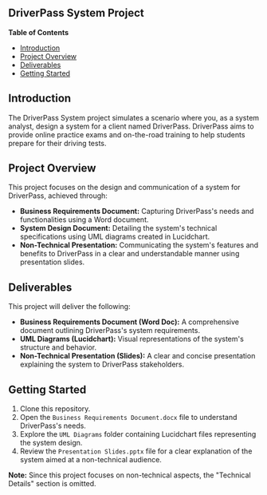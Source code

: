 ## DriverPass System Project

**Table of Contents**

* [Introduction](#introduction)
* [Project Overview](#project-overview)
* [Deliverables](#deliverables)
* [Getting Started](#getting-started)

## Introduction

The DriverPass System project simulates a scenario where you, as a system analyst, design a system for a client named DriverPass. DriverPass aims to provide online practice exams and on-the-road training to help students prepare for their driving tests.

## Project Overview

This project focuses on the design and communication of a system for DriverPass, achieved through:

* **Business Requirements Document:** Capturing DriverPass's needs and functionalities using a Word document.
* **System Design Document:** Detailing the system's technical specifications using UML diagrams created in Lucidchart.
* **Non-Technical Presentation:** Communicating the system's features and benefits to DriverPass in a clear and understandable manner using presentation slides.

## Deliverables

This project will deliver the following:

* **Business Requirements Document (Word Doc):** A comprehensive document outlining DriverPass's system requirements.
* **UML Diagrams (Lucidchart):** Visual representations of the system's structure and behavior.
* **Non-Technical Presentation (Slides):** A clear and concise presentation explaining the system to DriverPass stakeholders.

## Getting Started

1. Clone this repository.
2. Open the `Business Requirements Document.docx` file to understand DriverPass's needs.
3. Explore the `UML Diagrams` folder containing Lucidchart files representing the system design.
4. Review the `Presentation Slides.pptx` file for a clear explanation of the system aimed at a non-technical audience.

**Note:** Since this project focuses on non-technical aspects, the "Technical Details" section is omitted.
